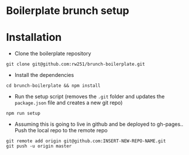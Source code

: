# Boilerplate brunch setup


# Installation

- Clone the boilerplate repository
```
git clone git@github.com:rw251/brunch-boilerplate.git
```

- Install the dependencies
```
cd brunch-boilerplate && npm install
```

- Run the setup script (removes the `.git` folder and updates the `package.json` file and creates a new git repo)
```
npm run setup
```

- Assuming this is going to live in github and be deployed to gh-pages.. Push the local repo to the remote repo
```
git remote add origin git@github.com:INSERT-NEW-REPO-NAME.git
git push -u origin master
```

